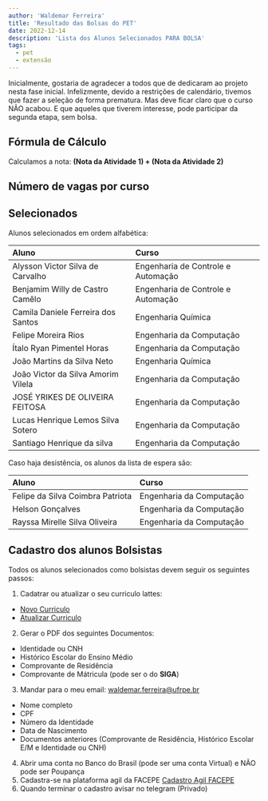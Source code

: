 ```yaml
---
author: 'Waldemar Ferreira'
title: 'Resultado das Bolsas do PET'
date: 2022-12-14
description: 'Lista dos Alunos Selecionados PARA BOLSA'
tags:
  - pet
  - extensão
---
```


Inicialmente, gostaria de agradecer a todos que de dedicaram ao projeto nesta fase inicial. Infelizmente, devido a restrições de calendário, tivemos que fazer a seleção de forma prematura. Mas deve ficar claro que o curso NÃO acabou. E que aqueles que tiverem interesse, pode participar da segunda etapa, sem bolsa.

## Fórmula de Cálculo

Calculamos a nota: **(Nota da Atividade 1) + (Nota da Atividade 2)**

## Número de vagas por curso

## Selecionados

Alunos selecionados em ordem alfabética:

| **Aluno**                                | **Curso**                          |
|:-----------------------------------------|:-----------------------------------|
Alysson Victor Silva de Carvalho           | Engenharia de Controle e Automação
Benjamim Willy de Castro Camêlo            | Engenharia de Controle e Automação
Camila Daniele Ferreira dos Santos         | Engenharia Química
Felipe Moreira Rios                        | Engenharia da Computação
Ítalo Ryan Pimentel Horas                  | Engenharia da Computação
João Martins da Silva Neto                 | Engenharia Química
João Victor da Silva Amorim Vilela         | Engenharia da Computação
JOSÉ YRIKES DE OLIVEIRA FEITOSA            | Engenharia da Computação
Lucas Henrique Lemos Silva Sotero          | Engenharia da Computação
Santiago Henrique da silva                 | Engenharia da Computação

Caso haja desistência, os alunos da lista de espera são:

| **Aluno**                                | **Curso**                          |
|:-----------------------------------------|:-----------------------------------|
Felipe da Silva Coimbra Patriota           | Engenharia da Computação
Helson Gonçalves                           | Engenharia da Computação
Rayssa Mirelle Silva Oliveira              | Engenharia da Computação


## Cadastro dos alunos Bolsistas

Todos os alunos selecionados como bolsistas devem seguir os seguintes passos:
1. Cadatrar ou atualizar o seu curriculo lattes:
 - [Novo Curriculo](https://wwws.cnpq.br/cvlattesweb/pkg_cv_estr.inicio)
 - [Atualizar Curriculo](https://lattes.cnpq.br/)
2. Gerar o PDF dos seguintes Documentos:
 - Identidade ou CNH
 - Histórico Escolar do Ensino Médio
 - Comprovante de Residência
 - Comprovante de Mátricula (pode ser o do **SIGA**)
3. Mandar para o meu email: waldemar.ferreira@ufrpe.br
 - Nome completo
 - CPF
 - Número da Identidade
 - Data de Nascimento
 - Documentos anteriores (Comprovante de Residência,  Histórico Escolar E/M e Identidade ou CNH)
4. Abrir uma conta no Banco do Brasil (pode ser uma conta Virtual) e NÃO pode ser Poupança
5. Cadastra-se na plataforma agil da FACEPE [Cadastro Agil FACEPE](https://agil.facepe.br/ui/cadastro-usuario)
6. Quando terminar o cadastro avisar no telegram (Privado)